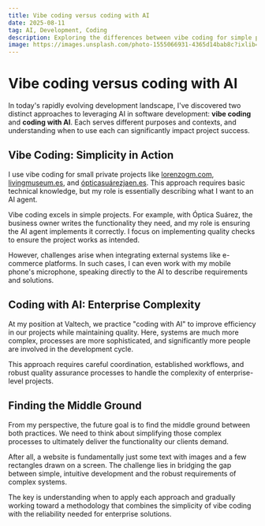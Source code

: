 ```yaml
---
title: Vibe coding versus coding with AI
date: 2025-08-11
tag: AI, Development, Coding
description: Exploring the differences between vibe coding for simple projects and coding with AI for complex enterprise systems
image: https://images.unsplash.com/photo-1555066931-4365d14bab8c?ixlib=rb-4.0.3&ixid=M3wxMjA3fDB8MHxwaG90by1wYWdlfHx8fGVufDB8fHx8fA%3D%3D&auto=format&fit=crop&w=1470&q=80
---
```


# Vibe coding versus coding with AI

In today's rapidly evolving development landscape, I've discovered two distinct approaches to leveraging AI in software development: **vibe coding** and **coding with AI**. Each serves different purposes and contexts, and understanding when to use each can significantly impact project success.

## Vibe Coding: Simplicity in Action

I use vibe coding for small private projects like [lorenzogm.com](https://lorenzogm.com), [livingmuseum.es](https://livingmuseum.es), and [ópticasuárezjaen.es](https://ópticasuárezjaen.es). This approach requires basic technical knowledge, but my role is essentially describing what I want to an AI agent.

Vibe coding excels in simple projects. For example, with Óptica Suárez, the business owner writes the functionality they need, and my role is ensuring the AI agent implements it correctly. I focus on implementing quality checks to ensure the project works as intended.

However, challenges arise when integrating external systems like e-commerce platforms. In such cases, I can even work with my mobile phone's microphone, speaking directly to the AI to describe requirements and solutions.

## Coding with AI: Enterprise Complexity

At my position at Valtech, we practice "coding with AI" to improve efficiency in our projects while maintaining quality. Here, systems are much more complex, processes are more sophisticated, and significantly more people are involved in the development cycle.

This approach requires careful coordination, established workflows, and robust quality assurance processes to handle the complexity of enterprise-level projects.

## Finding the Middle Ground

From my perspective, the future goal is to find the middle ground between both practices. We need to think about simplifying those complex processes to ultimately deliver the functionality our clients demand.

After all, a website is fundamentally just some text with images and a few rectangles drawn on a screen. The challenge lies in bridging the gap between simple, intuitive development and the robust requirements of complex systems.

The key is understanding when to apply each approach and gradually working toward a methodology that combines the simplicity of vibe coding with the reliability needed for enterprise solutions.